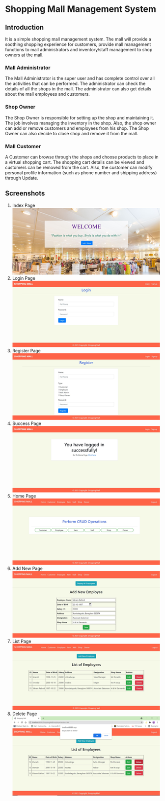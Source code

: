 # Shopping Mall Management System

## Introduction
It is a simple shopping mall management system. The mall will provide a soothing shopping experience for customers, provide mall management functions to mall administrators and inventory/staff management to shop owners at the mall.

### Mall Administrator
The Mall Administrator is the super user and has complete control over all the activities that can be performed. The administrator can check the details of all the shops in the mall. The administrator can also get details about the mall employees and customers.

### Shop Owner
The Shop Owner is responsible for setting up the shop and maintaining it. The job involves managing the inventory in the shop. Also, the shop owner can add or remove customers and employees from his shop. The Shop Owner can also decide to close shop and remove it from the mall.

### Mall Customer
A Customer can browse through the shops and choose products to place in a virtual shopping cart. The shopping cart details can be viewed and customers can be removed from the cart. Also, the customer can modify personal profile information (such as phone number and shipping address) through Update.

## Screenshots

1. Index Page ![index](https://github.com/sandeshtiwari16/shopping-mall-1/blob/main/images/index.JPG)
2. Login Page ![login](https://github.com/sandeshtiwari16/shopping-mall-1/blob/main/images/login.JPG)
3. Register Page ![register](https://github.com/sandeshtiwari16/shopping-mall-1/blob/main/images/register.JPG)
4. Success Page ![success](https://github.com/sandeshtiwari16/shopping-mall-1/blob/main/images/success.JPG)
5. Home Page ![home](https://github.com/sandeshtiwari16/shopping-mall-1/blob/main/images/home.JPG)
6. Add New Page ![add](https://github.com/sandeshtiwari16/shopping-mall-1/blob/main/images/add.JPG)
7. List Page ![list](https://github.com/sandeshtiwari16/shopping-mall-1/blob/main/images/list.JPG)
8. Delete Page ![delete](https://github.com/sandeshtiwari16/shopping-mall-1/blob/main/images/delete.JPG)
